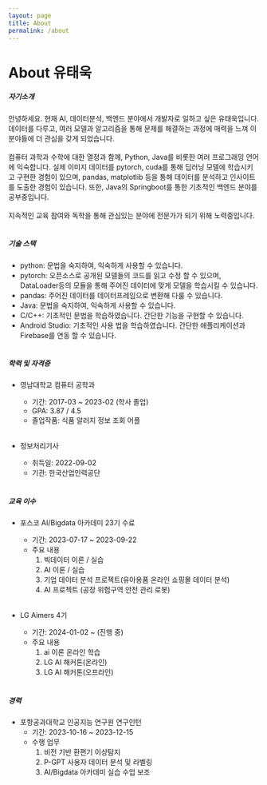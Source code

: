 ```yaml
---
layout: page
title: About
permalink: /about
---
```


# About 유태욱


##### 자기소개

 안녕하세요. 현재 AI, 데이터분석, 백엔드 분야에서 개발자로 일하고 싶은 유태욱입니다. 데이터를 다루고, 여러 모델과 알고리즘을 통해 문제를 해결하는 과정에 매력을 느껴 이 분야들에 더 관심을 갖게 되었습니다. <br><br> 컴퓨터 과학과 수학에 대한 열정과 함께, Python, Java를 비롯한 여러 프로그래밍 언어에 익숙합니다. 실제 이미지 데이터를 pytorch, cuda를 통해 딥러닝 모델에 학습시키고 구현한 경험이 있으며, pandas, matplotlib 등을 통해 데이터를 분석하고 인사이트를 도출한 경험이 있습니다. 또한, Java의 Springboot를 통한 기초적인 백엔드 분야를 공부중입니다.<br><br> 지속적인 교육 참여와 독학을 통해 관심있는 분야에 전문가가 되기 위해 노력중입니다.<br><br>

##### 기술 스택
- python: 문법을 숙지하여, 익숙하게 사용할 수 있습니다.
- pytorch: 오픈소스로 공개된 모델들의 코드를 읽고 수정 할 수 있으며, DataLoader등의 모듈을 통해 주어진 데이터에 맞게 모델을 학습시킬 수 있습니다.
- pandas: 주어진 데이터를 데이터프레임으로 변환해 다룰 수 있습니다.
- Java: 문법을 숙지하여, 익숙하게 사용할 수 있습니다.
- C/C++: 기초적인 문법을 학습하였습니다. 간단한 기능을 구현할 수 있습니다.
- Android Studio: 기초적인 사용 법을 학습하였습니다. 간단한 애플리케이션과 Firebase를 연동 할 수 있습니다.<br><br>



##### 학력 및 자격증
- 영남대학교 컴퓨터 공학과
    - 기간: 2017-03 ~ 2023-02 (학사 졸업)
    - GPA: 3.87 / 4.5
    - 졸업작품: 식품 알러지 정보 조회 어플<br><br>


- 정보처리기사
    - 취득일: 2022-09-02
    - 기관: 한국산업인력공단<br><br>



##### 교육 이수

- 포스코 AI/Bigdata 아카데미 23기 수료
    - 기간: 2023-07-17 ~ 2023-09-22
    - 주요 내용
        1. 빅데이터 이론 / 실습
        2. AI 이론 / 실습
        3. 기업 데이터 분석 프로젝트(유아용품 온라인 쇼핑몰 데이터 분석)
        4. AI 프로젝트 (공장 위험구역 안전 관리 로봇)<br><br>

- LG Aimers 4기
    - 기간: 2024-01-02 ~ (진행 중)
    - 주요 내용
        1. ai 이론 온라인 학습
        2. LG AI 해커톤(온라인)
        3. LG AI 해커톤(오프라인)<br><br>

##### 경력

- 포항공과대학교 인공지능 연구원 연구인턴
    - 기간: 2023-10-16 ~ 2023-12-15
    - 수행 업무
        1. 비전 기반 환편기 이상탐지
        2. P-GPT 사용자 데이터 분석 및 라벨링
        3. AI/Bigdata 아카데미 실습 수업 보조